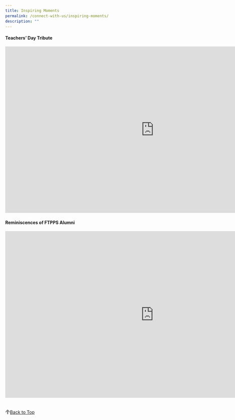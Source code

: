 ```yaml
---
title: Inspiring Moments
permalink: /connect-with-us/inspiring-moments/
description: ""
---
```

#### Teachers’ Day Tribute

<iframe width="946" height="530" src="https://www.youtube.com/embed/UGoVFEebnAY" title="Teachers’ Day Tribute" frameborder="0" allow="accelerometer; autoplay; clipboard-write; encrypted-media; gyroscope; picture-in-picture" allowfullscreen></iframe>

#### Reminiscences of FTPPS Alumni

<iframe width="944" height="531" src="https://www.youtube.com/embed/Yb7GM5uz7bs" title="Reminiscences of FTPPS Alumni" frameborder="0" allow="accelerometer; autoplay; clipboard-write; encrypted-media; gyroscope; picture-in-picture" allowfullscreen></iframe>

<br>
<br>
<br>

<a href="/connect-with-us/inspiring-moments#lo_main">
	 <img src="/images/arrow-up.png" style="width:3%" align="left"/> Back to Top
</a>